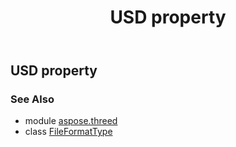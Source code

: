 ﻿---
title: USD property
second_title: Aspose.3D for Python via .NET API References
description: 
type: docs
weight: 220
url: /python-net/aspose.threed/fileformattype/usd/
is_root: false
---

## USD property


### See Also
* module [aspose.threed](../../)
* class [FileFormatType](/3d/python-net/aspose.threed/fileformattype)
